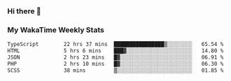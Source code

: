 ### Hi there 👋

<!--
**royschrauwen/royschrauwen** is a ✨ _special_ ✨ repository because its `README.md` (this file) appears on your GitHub profile.

Here are some ideas to get you started:

- 🔭 I’m currently working on ...
- 🌱 I’m currently learning ...
- 👯 I’m looking to collaborate on ...
- 🤔 I’m looking for help with ...
- 💬 Ask me about ...
- 📫 How to reach me: ...
- 😄 Pronouns: ...
- ⚡ Fun fact: ...
-->


### My WakaTime Weekly Stats
<!--START_SECTION:waka-->

```txt
TypeScript        22 hrs 37 mins  ████████████████▒░░░░░░░░   65.54 %
HTML              5 hrs 6 mins    ███▓░░░░░░░░░░░░░░░░░░░░░   14.80 %
JSON              2 hrs 23 mins   █▓░░░░░░░░░░░░░░░░░░░░░░░   06.91 %
PHP               2 hrs 10 mins   █▓░░░░░░░░░░░░░░░░░░░░░░░   06.30 %
SCSS              38 mins         ▒░░░░░░░░░░░░░░░░░░░░░░░░   01.85 %
```

<!--END_SECTION:waka-->
